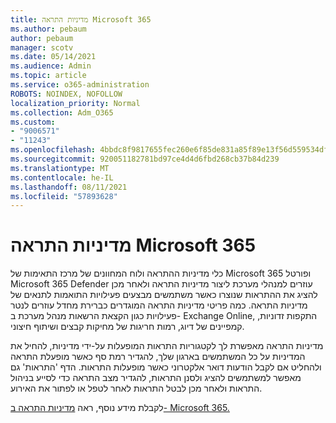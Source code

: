 ```yaml
---
title: מדיניות התראה Microsoft 365
ms.author: pebaum
author: pebaum
manager: scotv
ms.date: 05/14/2021
ms.audience: Admin
ms.topic: article
ms.service: o365-administration
ROBOTS: NOINDEX, NOFOLLOW
localization_priority: Normal
ms.collection: Adm_O365
ms.custom:
- "9006571"
- "11243"
ms.openlocfilehash: 4bbdc8f9817655fec260e6f85de831a85f89e13f56d559534df68f79c5bed9a2
ms.sourcegitcommit: 920051182781bd97ce4d4d6fbd268cb37b84d239
ms.translationtype: MT
ms.contentlocale: he-IL
ms.lasthandoff: 08/11/2021
ms.locfileid: "57893628"
---
```

# <a name="alert-policies-in-microsoft-365"></a>מדיניות התראה Microsoft 365

כלי מדיניות ההתראה ולוח המחוונים של מרכז התאימות של Microsoft 365 ופורטל Microsoft 365 Defender עוזרים למנהלי מערכת ליצור מדיניות התראה ולאחר מכן להציג את ההתראות שנוצרו כאשר משתמשים מבצעים פעילויות התואמות לתנאים של מדיניות התראה. כמה פריטי מדיניות התראה המוגדרים כברירת מחדל עוזרים לנטר פעילויות כגון הקצאת הרשאות מנהל מערכת ב- Exchange Online, התקפות זדוניות, קמפיינים של דיוג, רמות חריגות של מחיקות קבצים ושיתוף חיצוני.

מדיניות התראה מאפשרת לך לקטגוריות התראות המופעלות על-ידי מדיניות, להחיל את המדיניות על כל המשתמשים בארגון שלך, להגדיר רמת סף כאשר מופעלת התראה ולהחליט אם לקבל הודעות דואר אלקטרוני כאשר מופעלות התראות. הדף  'התראות' גם מאפשר למשתמשים להציג ולסנן התראות, להגדיר מצב התראה כדי לסייע בניהול התראות ולאחר מכן לבטל התראות לאחר לטפל או לפתור את האירוע.

לקבלת מידע נוסף, ראה [מדיניות התראה ב- Microsoft 365.](https://docs.microsoft.com/microsoft-365/compliance/alert-policies)
